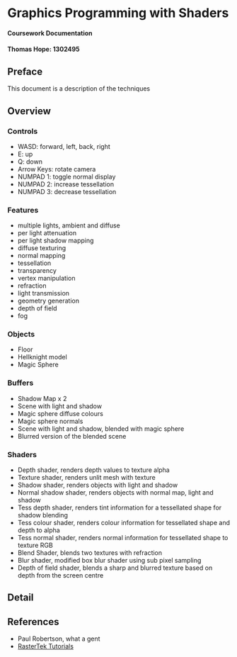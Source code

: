 # Graphics Programming with Shaders
#### Coursework Documentation
#### Thomas Hope: 1302495

## Preface

This document is a description of the techniques

## Overview
### Controls
* WASD: forward, left, back, right
* E: up
* Q: down
* Arrow Keys: rotate camera
* NUMPAD 1: toggle normal display
* NUMPAD 2: increase tessellation
* NUMPAD 3: decrease tessellation
### Features
* multiple lights, ambient and diffuse
* per light attenuation
* per light shadow mapping
* diffuse texturing
* normal mapping
* tessellation
* transparency
* vertex manipulation
* refraction
* light transmission
* geometry generation
* depth of field
* fog
### Objects
* Floor
* Hellknight model
* Magic Sphere
### Buffers
* Shadow Map x 2
* Scene with light and shadow
* Magic sphere diffuse colours
* Magic sphere normals
* Scene with light and shadow, blended with magic sphere
* Blurred version of the blended scene
### Shaders
* Depth shader, renders depth values to texture alpha
* Texture shader, renders unlit mesh with texture
* Shadow shader, renders objects with light and shadow
* Normal shadow shader, renders objects with normal map, light and shadow
* Tess depth shader, renders tint information for a tessellated shape for shadow blending
* Tess colour shader, renders colour information for tessellated shape and depth to alpha
* Tess normal shader, renders normal information for tessellated shape to texture RGB
* Blend Shader, blends two textures with refraction
* Blur shader, modified box blur shader using sub pixel sampling
* Depth of field shader, blends a sharp and blurred texture based on depth from the screen centre 
## Detail

## References
* Paul Robertson, what a gent
* [RasterTek Tutorials](http://www.rastertek.com/tutdx11.html)
